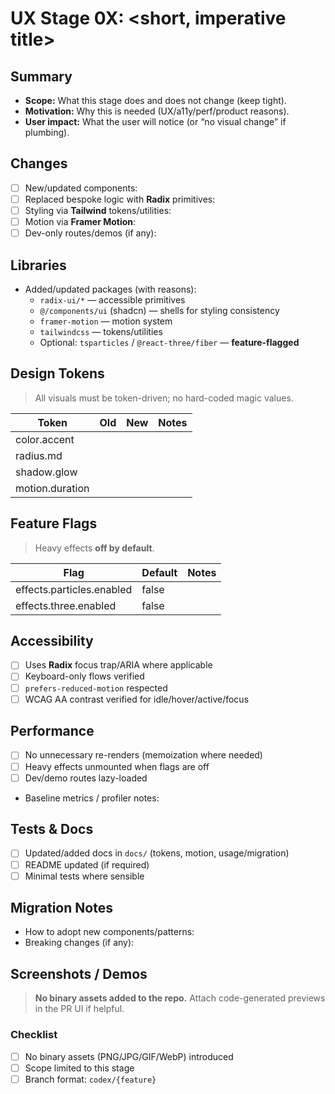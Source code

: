 # UX Stage 0X: <short, imperative title>

## Summary

- **Scope:** What this stage does and does not change (keep tight).
- **Motivation:** Why this is needed (UX/a11y/perf/product reasons).
- **User impact:** What the user will notice (or “no visual change” if plumbing).

## Changes

- [ ] New/updated components:
- [ ] Replaced bespoke logic with **Radix** primitives:
- [ ] Styling via **Tailwind** tokens/utilities:
- [ ] Motion via **Framer Motion**:
- [ ] Dev-only routes/demos (if any):

## Libraries

- Added/updated packages (with reasons):
  - `radix-ui/*` — accessible primitives
  - `@/components/ui` (shadcn) — shells for styling consistency
  - `framer-motion` — motion system
  - `tailwindcss` — tokens/utilities
  - Optional: `tsparticles` / `@react-three/fiber` — **feature-flagged**

## Design Tokens

> All visuals must be token-driven; no hard-coded magic values.

| Token           | Old | New | Notes |
| --------------- | --- | --- | ----- |
| color.accent    |     |     |       |
| radius.md       |     |     |       |
| shadow.glow     |     |     |       |
| motion.duration |     |     |       |

## Feature Flags

> Heavy effects **off by default**.

| Flag                      | Default | Notes |
| ------------------------- | ------- | ----- |
| effects.particles.enabled | false   |       |
| effects.three.enabled     | false   |       |

## Accessibility

- [ ] Uses **Radix** focus trap/ARIA where applicable
- [ ] Keyboard-only flows verified
- [ ] `prefers-reduced-motion` respected
- [ ] WCAG AA contrast verified for idle/hover/active/focus

## Performance

- [ ] No unnecessary re-renders (memoization where needed)
- [ ] Heavy effects unmounted when flags are off
- [ ] Dev/demo routes lazy-loaded
- Baseline metrics / profiler notes:

## Tests & Docs

- [ ] Updated/added docs in `docs/` (tokens, motion, usage/migration)
- [ ] README updated (if required)
- [ ] Minimal tests where sensible

## Migration Notes

- How to adopt new components/patterns:
- Breaking changes (if any):

## Screenshots / Demos

> **No binary assets added to the repo.** Attach code-generated previews in the PR UI if helpful.

### Checklist

- [ ] No binary assets (PNG/JPG/GIF/WebP) introduced
- [ ] Scope limited to this stage
- [ ] Branch format: `codex/{feature}`
